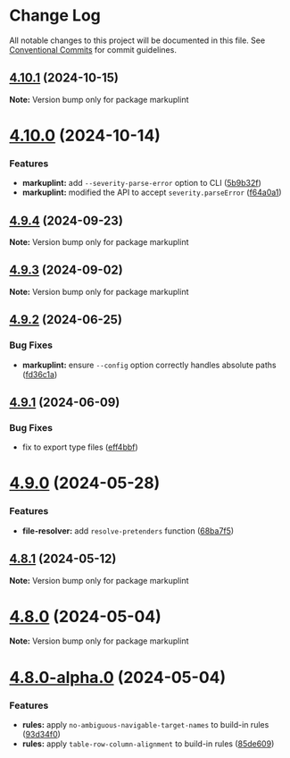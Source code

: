 # Change Log

All notable changes to this project will be documented in this file.
See [Conventional Commits](https://conventionalcommits.org) for commit guidelines.

## [4.10.1](https://github.com/markuplint/markuplint/compare/markuplint@4.10.0...markuplint@4.10.1) (2024-10-15)

**Note:** Version bump only for package markuplint





# [4.10.0](https://github.com/markuplint/markuplint/compare/markuplint@4.9.4...markuplint@4.10.0) (2024-10-14)

### Features

- **markuplint:** add `--severity-parse-error` option to CLI ([5b9b32f](https://github.com/markuplint/markuplint/commit/5b9b32f99049259cccea41036c4caca92be06805))
- **markuplint:** modified the API to accept `severity.parseError` ([f64a0a1](https://github.com/markuplint/markuplint/commit/f64a0a1d6b03a3731c6d5e83ea27423f96cde49d))

## [4.9.4](https://github.com/markuplint/markuplint/compare/markuplint@4.9.3...markuplint@4.9.4) (2024-09-23)

**Note:** Version bump only for package markuplint

## [4.9.3](https://github.com/markuplint/markuplint/compare/markuplint@4.9.2...markuplint@4.9.3) (2024-09-02)

**Note:** Version bump only for package markuplint

## [4.9.2](https://github.com/markuplint/markuplint/compare/markuplint@4.9.1...markuplint@4.9.2) (2024-06-25)

### Bug Fixes

- **markuplint:** ensure `--config` option correctly handles absolute paths ([fd36c1a](https://github.com/markuplint/markuplint/commit/fd36c1a4475f71d8b1e83212a60639c7361cd702))

## [4.9.1](https://github.com/markuplint/markuplint/compare/markuplint@4.9.0...markuplint@4.9.1) (2024-06-09)

### Bug Fixes

- fix to export type files ([eff4bbf](https://github.com/markuplint/markuplint/commit/eff4bbfd127574809dc5e15d7cafe87699758ee0))

# [4.9.0](https://github.com/markuplint/markuplint/compare/markuplint@4.8.1...markuplint@4.9.0) (2024-05-28)

### Features

- **file-resolver:** add `resolve-pretenders` function ([68ba7f5](https://github.com/markuplint/markuplint/commit/68ba7f5acaba13484172bca3ea5f60e0bf3044ef))

## [4.8.1](https://github.com/markuplint/markuplint/compare/markuplint@4.8.0...markuplint@4.8.1) (2024-05-12)

**Note:** Version bump only for package markuplint

# [4.8.0](https://github.com/markuplint/markuplint/compare/markuplint@4.8.0-alpha.0...markuplint@4.8.0) (2024-05-04)

**Note:** Version bump only for package markuplint

# [4.8.0-alpha.0](https://github.com/markuplint/markuplint/compare/markuplint@4.7.0...markuplint@4.8.0-alpha.0) (2024-05-04)

### Features

- **rules:** apply `no-ambiguous-navigable-target-names` to build-in rules ([93d34f0](https://github.com/markuplint/markuplint/commit/93d34f0ead2624107a5b6f315af0c8bbd4f1e1ec))
- **rules:** apply `table-row-column-alignment` to build-in rules ([85de609](https://github.com/markuplint/markuplint/commit/85de6098813cd7c3167099f9e7e6250ca8324539))
